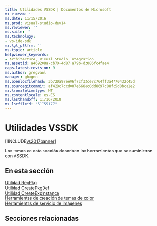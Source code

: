 ```yaml
---
title: Utilidades VSSDK | Documentos de Microsoft
ms.custom: ''
ms.date: 11/15/2016
ms.prod: visual-studio-dev14
ms.reviewer: ''
ms.suite: ''
ms.technology:
- vs-ide-sdk
ms.tgt_pltfrm: ''
ms.topic: article
helpviewer_keywords:
- Architecture, Visual Studio Integration
ms.assetid: a469208a-cb70-4d87-a79b-d2086fc4fae4
caps.latest.revision: 9
ms.author: gregvanl
manager: ghogen
ms.openlocfilehash: 3b720a97ee06f7cf32ce7c764ff3a4770432c45d
ms.sourcegitcommit: af428c7ccd007e668ec0dd8697c88fc5d8bca1e2
ms.translationtype: MT
ms.contentlocale: es-ES
ms.lasthandoff: 11/16/2018
ms.locfileid: "51755177"
---
```

# <a name="vssdk-utilities"></a>Utilidades VSSDK
[!INCLUDE[vs2017banner](../../includes/vs2017banner.md)]

Los temas de esta sección describen las herramientas que se suministran con VSSDK.  
  
## <a name="in-this-section"></a>En esta sección  
 [Utilidad RegPkg](../../extensibility/internals/regpkg-utility.md)  
  [Utilidad CreatePkgDef](../../extensibility/internals/createpkgdef-utility.md)  
  [Utilidad CreateExpInstance](../../extensibility/internals/createexpinstance-utility.md)  
  [Herramientas de creación de temas de color](../../extensibility/internals/color-theming-tools.md)  
  [Herramientas de servicio de imágenes](../../extensibility/internals/image-service-tools.md)  
  
## <a name="related-sections"></a>Secciones relacionadas

